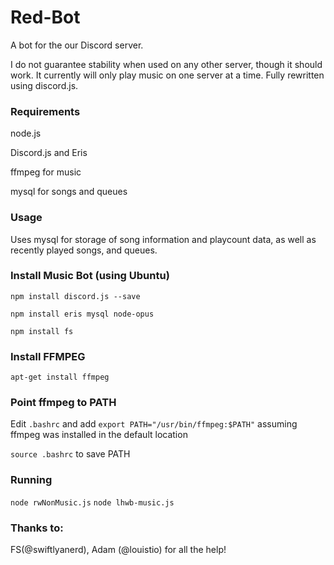 # Red-Bot
A bot for the our Discord server.

I do not guarantee stability when used on any other server, though it should work. It currently will only play music on one server at a time. Fully rewritten using discord.js.

### Requirements
node.js

Discord.js and Eris

ffmpeg for music

mysql for songs and queues

### Usage
Uses mysql for storage of song information and playcount data, as well as recently played songs, and queues.

### Install Music Bot (using Ubuntu)
`npm install discord.js --save`

`npm install eris mysql node-opus`

`npm install fs`

### Install FFMPEG

`apt-get install ffmpeg`

### Point ffmpeg to PATH
Edit `.bashrc` and add `export PATH="/usr/bin/ffmpeg:$PATH"` assuming ffmpeg was installed in the default location

`source .bashrc` to save PATH

### Running
`node rwNonMusic.js`
`node lhwb-music.js`

### Thanks to:
FS(@swiftlyanerd), Adam (@louistio) for all the help!
